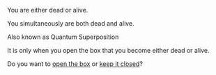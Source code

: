 You are either dead or alive.

You simultaneously are both dead and alive.

Also known as Quantum Superposition

It is only when you open the box that you become either dead or alive.

Do you want to [open the box](../box/open.md) or [keep it closed](../box/keepClosed.md)?
